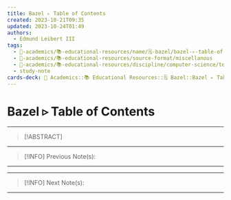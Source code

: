 ```yaml
---
title: Bazel ▹ Table of Contents
created: 2023-10-21T09:35
updated: 2023-10-24T01:49
authors:
  - Edmund Leibert III
tags:
  - 🔴-academics/📚-educational-resources/name/🗒️-bazel/bazel-▹-table-of-contents
  - 🔴-academics/📚-educational-resources/source-format/miscellanous
  - 🔴-academics/📚-educational-resources/discipline/computer-science/technology/bazel
  - study-note
cards-deck: 🔴 Academics::📚 Educational Resources::🗒️ Bazel::Bazel ▹ Table of Contents
---
```


#  Bazel ▹ Table of Contents

---

> [!ABSTRACT]
> 

---

> [!INFO]
> Previous Note(s):

---



---

> [!INFO]
> Next Note(s):

---
